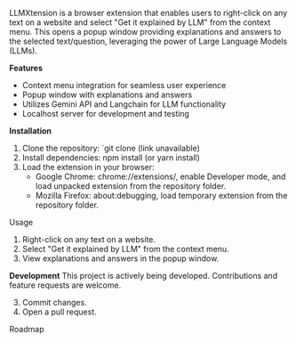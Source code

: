 LLMXtension is a browser extension that enables users to right-click on any text on a website and select "Get it explained by LLM" from the context menu. This opens a popup window providing explanations and answers to the selected text/question, leveraging the power of Large Language Models (LLMs).

**Features**
- Context menu integration for seamless user experience
- Popup window with explanations and answers
- Utilizes Gemini API and Langchain for LLM functionality
- Localhost server for development and testing

**Installation**
1. Clone the repository: `git clone (link unavailable)
2. Install dependencies: npm install (or yarn install)
3. Load the extension in your browser:
    - Google Chrome: chrome://extensions/, enable Developer mode, and load unpacked extension from the repository folder.
    - Mozilla Firefox: about:debugging, load temporary extension from the repository folder.

Usage
1. Right-click on any text on a website.
2. Select "Get it explained by LLM" from the context menu.
3. View explanations and answers in the popup window.

**Development**
This project is actively being developed. Contributions and feature requests are welcome.




3. Commit changes.
4. Open a pull request.


Roadmap
